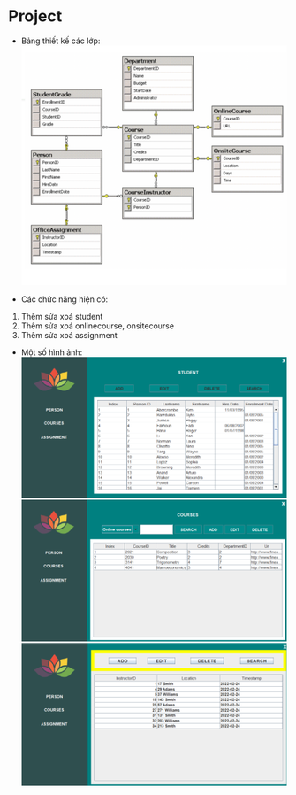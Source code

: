 # Project

-   Bảng thiết kế các lớp:
    ![exmaple](img/img.png)

-   Các chức năng hiện có:

1. Thêm sửa xoá student
2. Thêm sửa xoá onlinecourse, onsitecourse
3. Thêm sửa xoá assignment

-   Một số hình ảnh:
    ![exmaple](img/img1.png)
    ![exmaple](img/img2.png)
    ![exmaple](img/img3.png)
